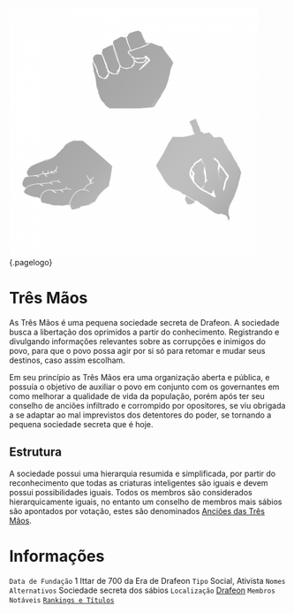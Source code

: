 <!-- TITLE: Três Mãos -->
<!-- SUBTITLE: Visão geral sobre Três Mãos -->
![539 Ebbaa 68 Ecff 62304469 A 03 Ed 653 A 0](/uploads/simbolos/539-ebbaa-68-ecff-62304469-a-03-ed-653-a-0.png "539 Ebbaa 68 Ecff 62304469 A 03 Ed 653 A 0"){.pagelogo}
# Três Mãos
As Três Mãos é uma pequena sociedade secreta de Drafeon. A sociedade busca a libertação dos oprimidos a partir do conhecimento. Registrando e divulgando informações relevantes sobre as corrupções e inimigos do povo, para que o povo possa agir por si só para retomar e mudar seus destinos, caso assim escolham.

Em seu princípio as Três Mãos era uma organização aberta e pública, e possuía o objetivo de auxiliar o povo em conjunto com os governantes em como melhorar a qualidade de vida da população, porém após ter seu conselho de anciões infiltrado e corrompido por opositores, se viu obrigada a se adaptar ao mal imprevistos dos detentores do poder, se tornando a pequena sociedade secreta que é hoje.

## Estrutura
A sociedade possui uma hierarquia resumida e simplificada, por partir do reconhecimento que todas as criaturas inteligentes são iguais e devem possui possibilidades iguais. Todos os membros são considerados hierarquicamente iguais, no entanto um conselho de membros mais sábios são apontados por votação, estes são denominados [Anciões das Três Mãos]().

# Informações
`Data de Fundação` 1 Ittar de 700 da Era de Drafeon
`Tipo` Social, Ativista
`Nomes Alternativos` Sociedade secreta dos sábios
`Localização` [Drafeon](http://localhost/lugares/plano-material/drafeon#drafeon)
`Membros Notáveis`
[`Rankings e Títulos`](http://localhost/rankings-e-titulos#tres-maos)

